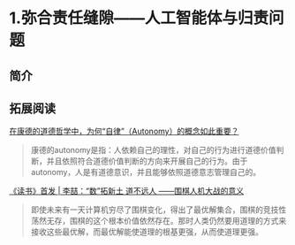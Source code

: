# 1.弥合责任缝隙——人工智能体与归责问题
## 简介
## 拓展阅读
[在康德的道德哲学中，为何“自律”（Autonomy）的概念如此重要？](https://www.zhihu.com/question/289807941)  
> 康德的autonomy是指：人依赖自己的理性，对自己的行为进行道德价值判断，并且依照符合道德价值判断的方向来开展自己的行为。由于autonomy，人是有道德意识，并且能够依照道德意志管理自己的。  
  
[《读书》首发 | 李喆：“数”拓新土 道不远人 ——围棋人机大战的意义](https://mp.weixin.qq.com/s/kEMqWyZsQv2lQwZm4-JdbA)
> 即使未来有一天计算机穷尽了围棋变化，得出了最优解集合，围棋的竞技性荡然无存，围棋的这个根本价值依然存在。那时人类仍然要用道理的方式来接收这些最优解，而最优解能使道理的根基更强，从而使道理更强。  



